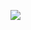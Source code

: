 [![](https://badge.imagelayers.io/dahlb/alpine-transmission:latest.svg)](https://imagelayers.io/?images=dahlb/alpine-transmission:latest 'Get your own badge on imagelayers.io')
